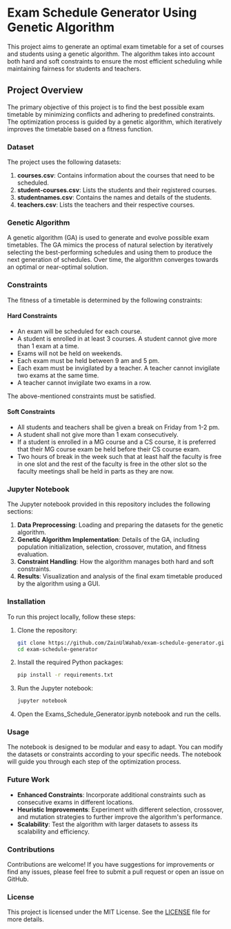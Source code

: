 # Exam Schedule Generator Using Genetic Algorithm

This project aims to generate an optimal exam timetable for a set of courses and students using a genetic algorithm. The algorithm takes into account both hard and soft constraints to ensure the most efficient scheduling while maintaining fairness for students and teachers.

## Project Overview

The primary objective of this project is to find the best possible exam timetable by minimizing conflicts and adhering to predefined constraints. The optimization process is guided by a genetic algorithm, which iteratively improves the timetable based on a fitness function.

### Dataset

The project uses the following datasets:

1. **courses.csv**: Contains information about the courses that need to be scheduled.
2. **student-courses.csv**: Lists the students and their registered courses.
3. **studentnames.csv**: Contains the names and details of the students.
4. **teachers.csv**: Lists the teachers and their respective courses.

### Genetic Algorithm

A genetic algorithm (GA) is used to generate and evolve possible exam timetables. The GA mimics the process of natural selection by iteratively selecting the best-performing schedules and using them to produce the next generation of schedules. Over time, the algorithm converges towards an optimal or near-optimal solution.

### Constraints

The fitness of a timetable is determined by the following constraints:

#### Hard Constraints
- An exam will be scheduled for each course.
- A student is enrolled in at least 3 courses. A student cannot give more than 1 exam at a time.
- Exams will not be held on weekends.
- Each exam must be held between 9 am and 5 pm.
- Each exam must be invigilated by a teacher. A teacher cannot invigilate two exams at the same time.
- A teacher cannot invigilate two exams in a row.

The above-mentioned constraints must be satisfied.

#### Soft Constraints
- All students and teachers shall be given a break on Friday from 1-2 pm.
- A student shall not give more than 1 exam consecutively.
- If a student is enrolled in a MG course and a CS course, it is preferred that their MG course exam be held before their CS course exam.
- Two hours of break in the week such that at least half the faculty is free in one slot and the rest of the faculty is free in the other slot so the faculty meetings shall be held in parts as they are now.


### Jupyter Notebook

The Jupyter notebook provided in this repository includes the following sections:

1. **Data Preprocessing**: Loading and preparing the datasets for the genetic algorithm.
2. **Genetic Algorithm Implementation**: Details of the GA, including population initialization, selection, crossover, mutation, and fitness evaluation.
3. **Constraint Handling**: How the algorithm manages both hard and soft constraints.
4. **Results**: Visualization and analysis of the final exam timetable produced by the algorithm using a GUI.

### Installation

To run this project locally, follow these steps:

1. Clone the repository:

   ```bash
   git clone https://github.com/ZainUlWahab/exam-schedule-generator.git
   cd exam-schedule-generator
   
2. Install the required Python packages:
   ```bash
   pip install -r requirements.txt
   
3. Run the Jupyter notebook:
   ```bash
   jupyter notebook
4. Open the Exams_Schedule_Generator.ipynb notebook and run the cells.

### Usage

The notebook is designed to be modular and easy to adapt. You can modify the datasets or constraints according to your specific needs. The notebook will guide you through each step of the optimization process.

### Future Work

- **Enhanced Constraints**: Incorporate additional constraints such as consecutive exams in different locations.
- **Heuristic Improvements**: Experiment with different selection, crossover, and mutation strategies to further improve the algorithm's performance.
- **Scalability**: Test the algorithm with larger datasets to assess its scalability and efficiency.

### Contributions

Contributions are welcome! If you have suggestions for improvements or find any issues, please feel free to submit a pull request or open an issue on GitHub.

### License

This project is licensed under the MIT License. See the [LICENSE](LICENSE) file for more details.
